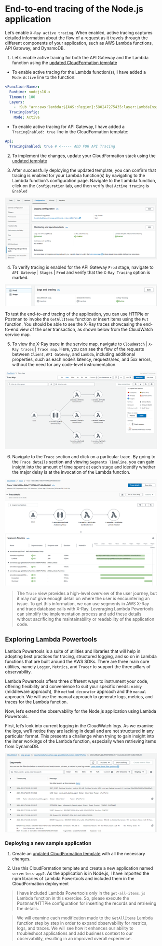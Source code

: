 # End-to-end tracing of the Node.js application

Let’s enable `X-Ray active tracing`. When enabled, active tracing captures detailed information about the flow of a request as it travels through the different components of your application, such as AWS Lambda functions, API Gateway, and DynamoDB.

1. Let’s enable active tracing for both the API Gateway and the Lambda function using the [updated CloudFormation template](../template-tracing-enabled.yaml)

- To enable active tracing for the Lambda function(s), I have added a `Mode:Active` line to the function:

```yaml
<Function-Name>:
  Runtime: nodejs16.x
  Timeout: 100
  Layers:
    - !Sub "arn:aws:lambda:${AWS::Region}:580247275435:layer:LambdaInsightsExtension:53"
  TracingConfig:
    Mode: Active
```

- To enable active tracing for API Gateway, I have added a `TracingEnabled: true` line in the CloudFormation template:

```yaml
Api:
  TracingEnabled: true # <----- ADD FOR API Tracing
```

2. To implement the changes, update your CloudFormation stack using the [updated template](../template-tracing-enabled.yaml)

3. After successfully deploying the updated template, you can confirm that tracing is enabled for your Lambda function(s) by navigating to the Lambda function’s configuration page. Navigate to the Lambda function, click on the `Configuration` tab, and then verify that `Active tracing` is `Enabled`

![lambda-enabled](/images/lambda-enabled.png)

4. To verify tracing is enabled for the API Gateway `Prod` stage, navigate to `API Gateway` | `Stages` | `Prod` and verify that the `X-Ray Tracing` option is marked.

![api-gate-enabled](/images/api-gate-enabled.png)

To test the end-to-end tracing of the application, you can use HTTPie or Postman to invoke the `GetAllItems` function or insert items using the `Put` function. You should be able to see the X-Ray traces showcasing the end-to-end view of the user transaction, as shown below from the CloudWatch service map.

5. To view the X-Ray trace in the service map, navigate to `CloudWatch` | `X-Ray traces` | `Trace map`. Here, you can see the flow of the requests between `Client`, `API Gateway`, and `Lambda`, including additional properties, such as each node’s latency, requests/sec, and 5xx errors, without the need for any code-level instrumentation.

![trace-map](/images/trace-map.png)

6. Navigate to the `Trace` section and click on a particular trace. By going to the `Trace details` section and viewing `Segments Timeline`, you can gain insight into the amount of time spent at each stage and identify whether the major delay is at the invocation of the Lambda function.

![trace-details](/images/trace-details.png)
![segments-timeline](/images/segments-timeline.png)

> The `Trace` view provides a high-level overview of the user journey, but it may not give enough detail on where the user is encountering an issue. To get this information, we can use segments in AWS X-Ray and trace database calls with X-Ray. 
> Leveraging Lambda Powertools can simplify the implementation process and add these details without sacrificing the maintainability or readability of the application code.

## Exploring Lambda Powertools

Lambda Powertools is a suite of utilities and libraries that will help in adopting best practices for tracing, structured logging, and so on in Lambda functions that are built around the AWS SDKs. There are three main core utilities, namely `Logger`, `Metrics`, and `Tracer` to support the three pillars of observability.

Lambda Powertools offers three different ways to instrument your code, offering flexibility and convenience to suit your specific needs: `middy` (middleware approach), the `method decorator` approach and the `manual` approach. We will use the manual approach to generate logs, metrics, and traces for the Lambda function.

Now, let’s extend the observability for the Node.js application using Lambda Powertools.

First, let’s look into current logging in the CloudWatch logs. As we examine the logs, we’ll notice they are lacking in detail and are not structured in any particular format. This presents a challenge when trying to gain insight into the inner workings of the Lambda function, especially when retrieving items from DynamoDB.

![lambda-logs-first](/images/lambda-logs-first.png)

### Deploying a new sample application

1. Create an [updated CloudFormation template](../template-powertools.yaml) with all the necessary changes.

2. Use this CloudFormation template and create a new application named `serverless-app2`. As the application is in Node.js, I have imported the npm libraries of Lambda Powertools and included them in the CloudFormation deployment

> I have included Lambda Powertools only in the `get-all-items.js` Lambda function in this exercise. So, please execute the Postman/HTTPie configuration for inserting the records and retrieving the details. 

> We will examine each modification made to the `GetAllItems` Lambda function step by step in order to expand observability for metrics, logs, and traces. We will see how it enhances our ability to troubleshoot applications and add business context to our observability, resulting in an improved overall experience.

